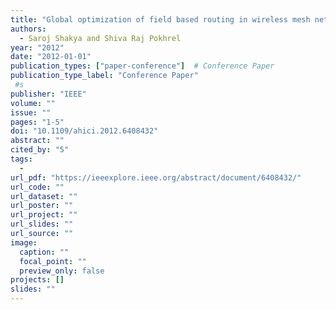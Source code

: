 ```yaml
---
title: "Global optimization of field based routing in wireless mesh network (GOFBR-WMN)"
authors:
  - Saroj Shakya and Shiva Raj Pokhrel
year: "2012"
date: "2012-01-01"
publication_types: ["paper-conference"]  # Conference Paper
publication_type_label: "Conference Paper"
 #s
publisher: "IEEE"
volume: ""
issue: ""
pages: "1-5"
doi: "10.1109/ahici.2012.6408432"
abstract: ""
cited_by: "5"
tags:
  - 
url_pdf: "https://ieeexplore.ieee.org/abstract/document/6408432/"
url_code: ""
url_dataset: ""
url_poster: ""
url_project: ""
url_slides: ""
url_source: ""
image:
  caption: ""
  focal_point: ""
  preview_only: false
projects: []
slides: ""
---
```

